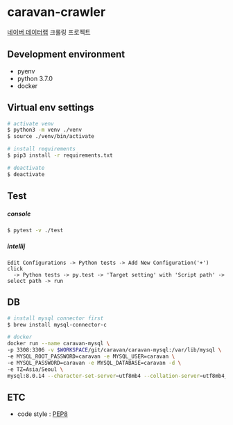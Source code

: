 # caravan-crawler
[네이버 데이터랩](https://datalab.naver.com/shoppingInsight/sCategory.naver) 크롤링 프로젝트

## Development environment
- pyenv
- python 3.7.0
- docker

## Virtual env settings
```bash
# activate venv
$ python3 -m venv ./venv
$ source ./venv/bin/activate

# install requirements
$ pip3 install -r requirements.txt

# deactivate
$ deactivate
```

## Test
##### console
```bash
$ pytest -v ./test
```

##### intellij
```text
Edit Configurations -> Python tests -> Add New Configuration('+') click
  -> Python tests -> py.test -> 'Target setting' with 'Script path' -> select path -> run
``` 

## DB
```bash
# install mysql connector first
$ brew install mysql-connector-c

# docker
docker run --name caravan-mysql \
-p 3308:3306 -v $WORKSPACE/git/caravan/caravan-mysql:/var/lib/mysql \
-e MYSQL_ROOT_PASSWORD=caravan -e MYSQL_USER=caravan \
-e MYSQL_PASSWORD=caravan -e MYSQL_DATABASE=caravan -d \
-e TZ=Asia/Seoul \
mysql:8.0.14 --character-set-server=utf8mb4 --collation-server=utf8mb4_unicode_ci
```

## ETC
- code style : [PEP8](https://www.python.org/dev/peps/pep-0008)
